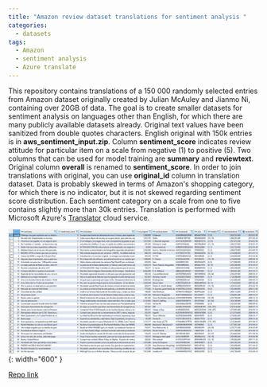 ```yaml
---
title: "Amazon review dataset translations for sentiment analysis "
categories:
  - datasets
tags:
  - Amazon
  - sentiment analysis
  - Azure translate
---
```



This repository contains translations of a 150 000 randomly selected entries from Amazon dataset originally created by Julian McAuley and Jianmo Ni, containing over 20GB of data.
The goal is to create smaller datasets for sentiment analysis on languages other than English, for which there are many publicly available datasets already.
Original text values have been sanitized from double quotes characters.
English original with 150k entries is in **aws_sentiment_input.zip**.
Column **sentiment_score** indicates review attitude for particular item on a scale from negative (1) to positive (5).
Two columns that can be used for model training are **summary** and **reviewtext**.
Original column **overall** is renamed to **sentiment_score**.
In order to join translations with original, you can use **original_id** column in translation dataset.
Data is probably skewed in terms of Amazon's shopping category, for which there is no indicator, but it is not skewed regarding sentiment score distribution.
Each sentiment category on a scale from one to five contains slightly more than 30k entries.
Translation is performed with Microsoft Azure's [Translator](https://azure.microsoft.com/en-us/services/cognitive-services/translator/) cloud service.

![AWS Spanish Translation](https://raw.githubusercontent.com/matkosoric/amazon-sentiment-analysis-dataset-translations/master/aws_spanish.PNG?raw=true ""){: width="600" }

[Repo link](https://github.com/matkosoric/amazon-sentiment-analysis-dataset-translations)




